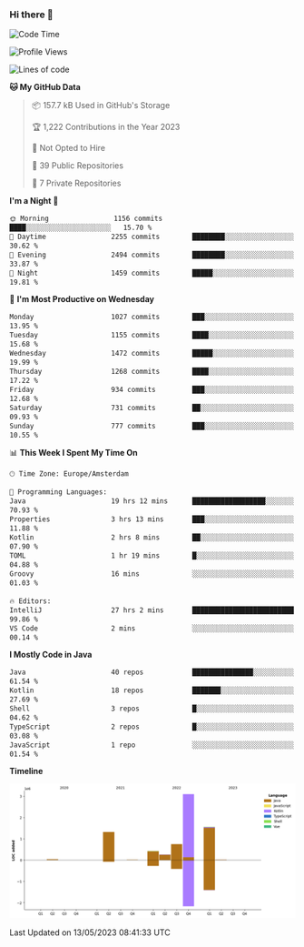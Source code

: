 ### Hi there 👋


<!--START_SECTION:waka-->
![Code Time](http://img.shields.io/badge/Code%20Time-3%2C202%20hrs%2039%20mins-blue)

![Profile Views](http://img.shields.io/badge/Profile%20Views-4-blue)

![Lines of code](https://img.shields.io/badge/From%20Hello%20World%20I%27ve%20Written-7.4%20million%20lines%20of%20code-blue)

**🐱 My GitHub Data** 

> 📦 157.7 kB Used in GitHub's Storage 
 > 
> 🏆 1,222 Contributions in the Year 2023
 > 
> 🚫 Not Opted to Hire
 > 
> 📜 39 Public Repositories 
 > 
> 🔑 7 Private Repositories 
 > 
**I'm a Night 🦉** 

```text
🌞 Morning                1156 commits        ████░░░░░░░░░░░░░░░░░░░░░   15.70 % 
🌆 Daytime                2255 commits        ████████░░░░░░░░░░░░░░░░░   30.62 % 
🌃 Evening                2494 commits        ████████░░░░░░░░░░░░░░░░░   33.87 % 
🌙 Night                  1459 commits        █████░░░░░░░░░░░░░░░░░░░░   19.81 % 
```
📅 **I'm Most Productive on Wednesday** 

```text
Monday                   1027 commits        ███░░░░░░░░░░░░░░░░░░░░░░   13.95 % 
Tuesday                  1155 commits        ████░░░░░░░░░░░░░░░░░░░░░   15.68 % 
Wednesday                1472 commits        █████░░░░░░░░░░░░░░░░░░░░   19.99 % 
Thursday                 1268 commits        ████░░░░░░░░░░░░░░░░░░░░░   17.22 % 
Friday                   934 commits         ███░░░░░░░░░░░░░░░░░░░░░░   12.68 % 
Saturday                 731 commits         ██░░░░░░░░░░░░░░░░░░░░░░░   09.93 % 
Sunday                   777 commits         ███░░░░░░░░░░░░░░░░░░░░░░   10.55 % 
```


📊 **This Week I Spent My Time On** 

```text
🕑︎ Time Zone: Europe/Amsterdam

💬 Programming Languages: 
Java                     19 hrs 12 mins      ██████████████████░░░░░░░   70.93 % 
Properties               3 hrs 13 mins       ███░░░░░░░░░░░░░░░░░░░░░░   11.88 % 
Kotlin                   2 hrs 8 mins        ██░░░░░░░░░░░░░░░░░░░░░░░   07.90 % 
TOML                     1 hr 19 mins        █░░░░░░░░░░░░░░░░░░░░░░░░   04.88 % 
Groovy                   16 mins             ░░░░░░░░░░░░░░░░░░░░░░░░░   01.03 % 

🔥 Editors: 
IntelliJ                 27 hrs 2 mins       █████████████████████████   99.86 % 
VS Code                  2 mins              ░░░░░░░░░░░░░░░░░░░░░░░░░   00.14 % 
```

**I Mostly Code in Java** 

```text
Java                     40 repos            ███████████████░░░░░░░░░░   61.54 % 
Kotlin                   18 repos            ███████░░░░░░░░░░░░░░░░░░   27.69 % 
Shell                    3 repos             █░░░░░░░░░░░░░░░░░░░░░░░░   04.62 % 
TypeScript               2 repos             █░░░░░░░░░░░░░░░░░░░░░░░░   03.08 % 
JavaScript               1 repo              ░░░░░░░░░░░░░░░░░░░░░░░░░   01.54 % 
```



**Timeline**

![Lines of Code chart](https://raw.githubusercontent.com/powercasgamer/powercasgamer/master/assets/bar_graph.png)


 Last Updated on 13/05/2023 08:41:33 UTC
<!--END_SECTION:waka-->
